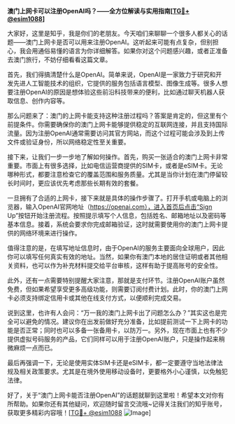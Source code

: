 **澳门上网卡可以注册OpenAI吗？——全方位解读与实用指南[[TG💪+ @esim1088](https://t.me/s/esim1088)]**

大家好，这里是知乎，我是你们的老朋友。今天咱们来聊聊一个很多人都关心的话题——澳门上网卡是否可以用来注册OpenAI。这听起来可能有点复杂，但别担心，我会用通俗易懂的语言为你详细解答。如果你对这个问题感兴趣，或者正准备去澳门旅行，不妨仔细看看这篇文章。

首先，我们得搞清楚什么是OpenAI。简单来说，OpenAI是一家致力于研究和开发先进人工智能技术的组织，它提供的服务包括语言模型、图像生成等。很多人想要注册OpenAI的原因是想体验这些前沿科技带来的便利，比如通过聊天机器人获取信息、创作内容等。

那么问题来了：澳门的上网卡能支持这种注册过程吗？答案是肯定的，但这里有个前提条件。你需要确保你的澳门上网卡能够提供稳定的互联网连接，并且支持国际流量。因为注册OpenAI通常需要访问其官方网站，而这个过程可能会涉及到上传文件或验证身份，所以网络稳定性至关重要。

接下来，让我们一步一步地了解如何操作。首先，购买一张适合的澳门上网卡非常重要。市面上有很多选择，比如电信运营商提供的SIM卡，或者是eSIM卡。无论哪种形式，都要注意检查它的覆盖范围和服务质量。尤其是当你计划在澳门停留较长时间时，更应该优先考虑那些长期有效的套餐。

一旦拥有了合适的上网卡，接下来就是具体的操作步骤了。打开手机或电脑上的浏览器，输入OpenAI官网地址（https://openai.com），进入首页后点击“Sign Up”按钮开始注册流程。按照提示填写个人信息，包括姓名、邮箱地址以及密码等基本信息。接着，系统会要求你完成邮箱验证，这时就需要使用你的澳门上网卡提供的网络环境来进行操作。

值得注意的是，在填写地址信息时，由于OpenAI的服务主要面向全球用户，因此你可以填写任何真实有效的地址。当然，如果你有澳门本地的居住证明或者其他相关资料，也可以作为补充材料提交给平台审核，这样有助于提高账号的安全性。

此外，还有一点需要特别提醒大家注意，那就是支付环节。注册OpenAI账户虽然免费，但如果希望享受更多高级功能，则需要订阅付费计划。此时，你的澳门上网卡必须支持绑定信用卡或其他在线支付方式，以便顺利完成交易。

说到这里，也许有人会问：“万一我的澳门上网卡出了问题怎么办？”其实这也是完全可以避免的情况。建议你在出发前做好充分准备，比如提前测试一下上网卡的功能是否正常；同时也可以多备一张备用卡，以防万一。另外，现在市面上也有不少提供虚拟号码服务的产品，它们同样可以用于注册OpenAI账户，只是操作起来稍微麻烦一点而已。

最后再强调一下，无论是使用实体SIM卡还是eSIM卡，都一定要遵守当地法律法规及相关政策要求。尤其是在境外使用移动设备时，更要格外小心谨慎，以免触犯法律。

好了，关于“澳门上网卡能否注册OpenAI”的话题就聊到这里啦！希望本文对你有所帮助。如果你还有其他疑问，欢迎随时留言交流哦~记得关注我们的知乎账号，获取更多精彩内容哦！[[TG💪+ @esim1088](https://t.me/s/esim1088) ![Image](https://i.postimg.cc/4NQfJmqS/Snipaste-2025-05-13-00-14-12.png)]